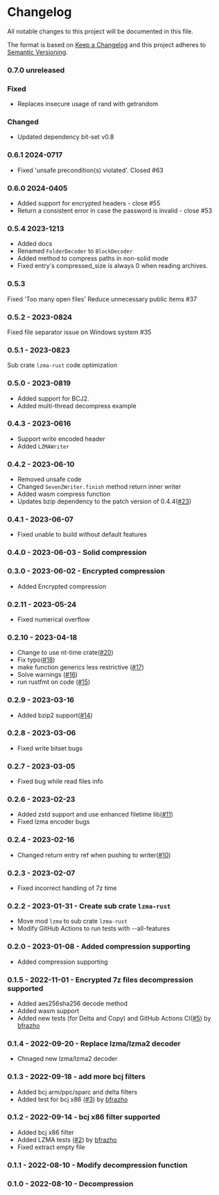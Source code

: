 # Changelog

All notable changes to this project will be documented in this file.

The format is based on [Keep a Changelog](http://keepachangelog.com/en/1.0.0/)
and this project adheres to [Semantic Versioning](https://semver.org/spec/v2.0.0.html).

### 0.7.0 unreleased

### Fixed

- Replaces insecure usage of rand with getrandom

### Changed

- Updated dependency bit-set v0.8

### 0.6.1 2024-0717

- Fixed 'unsafe precondition(s) violated'. Closed #63

### 0.6.0 2024-0405

- Added support for encrypted headers - close #55
- Return a consistent error in case the password is invalid - close #53

### 0.5.4 2023-1213

- Added docs
- Renamed `FolderDecoder` to `BlockDecoder`
- Added method to compress paths in non-solid mode
- Fixed entry's compressed_size is always 0 when reading archives.

### 0.5.3

Fixed 'Too many open files'
Reduce unnecessary public items #37

### 0.5.2 - 2023-0824

Fixed file separator issue on Windows system #35

### 0.5.1 - 2023-0823

Sub crate `lzma-rust` code optimization

### 0.5.0 - 2023-0819

- Added support for BCJ2.
- Added multi-thread decompress example

### 0.4.3 - 2023-0616

- Support write encoded header
- Added `LZMAWriter`

### 0.4.2 - 2023-06-10

- Removed unsafe code
- Changed `SevenZWriter.finish` method return inner writer
- Added wasm compress function
- Updates bzip dependency to the patch version of 0.4.4([#23](https://github.com/dyz1990/sevenz-rust/pull/23))

### 0.4.1 - 2023-06-07

- Fixed unable to build without default features

### 0.4.0 - 2023-06-03 - Solid compression

### 0.3.0 - 2023-06-02 - Encrypted compression

- Added Encrypted compression

### 0.2.11 - 2023-05-24

- Fixed numerical overflow

### 0.2.10 - 2023-04-18

- Change to use nt-time crate([#20](https://github.com/dyz1990/sevenz-rust/pull/20))
- Fix typo([#18](https://github.com/dyz1990/sevenz-rust/pull/18))
- make function generics less restrictive ([#17](https://github.com/dyz1990/sevenz-rust/pull/17))
- Solve warnings ([#16](https://github.com/dyz1990/sevenz-rust/pull/16))
- run rustfmt on code ([#15](https://github.com/dyz1990/sevenz-rust/pull/15))

### 0.2.9 - 2023-03-16

- Added bzip2 support([#14](https://github.com/dyz1990/sevenz-rust/pull/14))

### 0.2.8 - 2023-03-06

- Fixed write bitset bugs

### 0.2.7 - 2023-03-05

- Fixed bug while read files info

### 0.2.6 - 2023-02-23

- Added zstd support and use enhanced filetime lib([#11](https://github.com/dyz1990/sevenz-rust/pull/11))
- Fixed lzma encoder bugs

### 0.2.4 - 2023-02-16

- Changed return entry ref when pushing to writer([#10](https://github.com/dyz1990/sevenz-rust/pull/10))

### 0.2.3 - 2023-02-07

- Fixed incorrect handling of 7z time

### 0.2.2 - 2023-01-31 - Create sub crate `lzma-rust`

- Move mod `lzma` to sub crate `lzma-rust`
- Modify GitHub Actions to run tests with --all-features

### 0.2.0 - 2023-01-08 - Added compression supporting

- Added compression supporting

### 0.1.5 - 2022-11-01 - Encrypted 7z files decompression supported

- Added aes256sha256 decode method
- Added wasm support
- Added new tests (for Delta and Copy) and GitHub Actions CI([#5](https://github.com/dyz1990/sevenz-rust/pull/5))
  by [bfrazho](https://github.com/bfrazho)

### 0.1.4 - 2022-09-20 - Replace lzma/lzma2 decoder

- Chnaged new lzma/lzma2 decoder

### 0.1.3 - 2022-09-18 - add more bcj filters

- Added bcj arm/ppc/sparc and delta filters
- Added test for bcj x86 ([#3](https://github.com/dyz1990/sevenz-rust/pull/3)) by [bfrazho](https://github.com/bfrazho)

### 0.1.2 - 2022-09-14 - bcj x86 filter supported

- Added bcj x86 filter
- Added LZMA tests ([#2](https://github.com/dyz1990/sevenz-rust/pull/2)) by [bfrazho](https://github.com/bfrazho)
- Fixed extract empty file

### 0.1.1 - 2022-08-10 - Modify decompression function

### 0.1.0 - 2022-08-10 - Decompression
